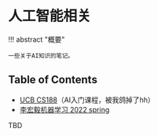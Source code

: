 # 人工智能相关

!!! abstract "概要"

    一些关于AI知识的笔记。

## Table of Contents

- [UCB CS188](cs188/index.md)（AI入门课程，被我鸽掉了hh）
- [李宏毅机器学习 2022 spring](ml/index.md)

TBD

